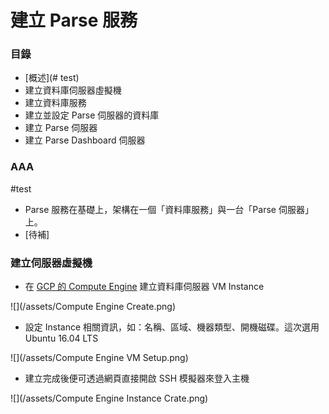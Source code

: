 # 建立  Parse 服務

### 目錄

* [概述](# test)
* 建立資料庫伺服器虛擬機
* 建立資料庫服務
* 建立並設定 Parse 伺服器的資料庫
* 建立 Parse 伺服器
* 建立 Parse Dashboard 伺服器

### AAA

#test

* Parse 服務在基礎上，架構在一個「資料庫服務」與一台「Parse 伺服器」上。
* \[待補\]

### 建立伺服器虛擬機

* 在 [GCP 的 Compute Engine](https://console.cloud.google.com/compute/) 建立資料庫伺服器 VM Instance

![](/assets/Compute Engine Create.png)

* 設定 Instance 相關資訊，如：名稱、區域、機器類型、開機磁碟。這次選用 Ubuntu 16.04 LTS

![](/assets/Compute Engine VM Setup.png)

* 建立完成後便可透過網頁直接開啟 SSH 模擬器來登入主機

![](/assets/Compute Engine Instance Crate.png)